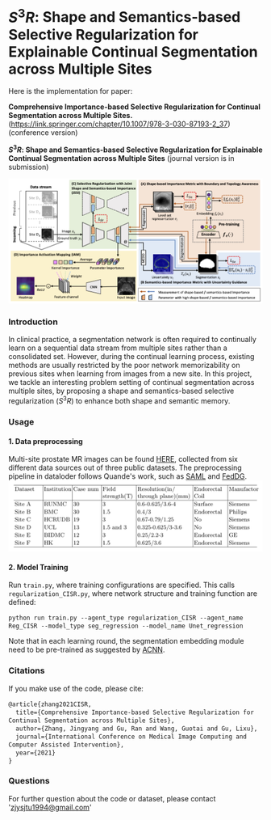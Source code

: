 # $S{^3}R$: Shape and Semantics-based Selective Regularization for Explainable Continual Segmentation across Multiple Sites

Here is the implementation for paper:

**Comprehensive Importance-based Selective Regularization for Continual Segmentation across Multiple Sites.** (https://link.springer.com/chapter/10.1007/978-3-030-87193-2_37) (conference version)

**$S^3R$: Shape and Semantics-based Selective Regularization for Explainable Continual Segmentation across Multiple Sites** (journal version is in submission)

![overview](fig/overview_journal.png)

### Introduction

In clinical practice, a segmentation network is often required to continually learn on a sequential data stream from multiple sites rather than a consolidated set.
However, during the continual learning process, existing methods are usually restricted by the poor network memorizability on previous sites when learning from images from a new site.
In this project, we tackle an interesting problem setting of continual segmentation across multiple sites, by proposing a shape and semantics-based selective regularization ($S^3R$) to enhance both shape and semantic memory.

### Usage

#### 1. Data preprocessing
Multi-site prostate MR images can be found [HERE](https://liuquande.github.io/SAML/), collected from six different data sources out of three public datasets. 
The preprocessing pipeline in dataloder follows Quande's work, such as [SAML](https://github.com/liuquande/SAML) and [FedDG](https://github.com/liuquande/FedDG-ELCFS).
![data](fig/img.png)

#### 2. Model Training
Run `train.py`, where training configurations are specified. 
This calls `regularization_CISR.py`, where network structure and training function are defined:
```
python run train.py --agent_type regularization_CISR --agent_name Reg_CISR --model_type seg_regression --model_name Unet_regression
```
Note that in each learning round, the segmentation embedding module need to be pre-trained as suggested by [ACNN](https://ieeexplore.ieee.org/abstract/document/8051114). 

### Citations
If you make use of the code, please cite:
```
@article{zhang2021CISR,
  title={Comprehensive Importance-based Selective Regularization for Continual Segmentation across Multiple Sites},
  author={Zhang, Jingyang and Gu, Ran and Wang, Guotai and Gu, Lixu},
  journal={International Conference on Medical Image Computing and Computer Assisted Intervention},
  year={2021}
}
```

### Questions
For further question about the code or dataset, please contact 'zjysjtu1994@gmail.com'
